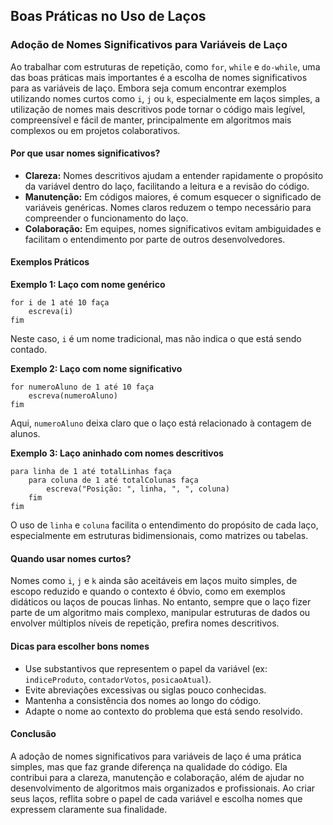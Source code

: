 
## Boas Práticas no Uso de Laços

### Adoção de Nomes Significativos para Variáveis de Laço

Ao trabalhar com estruturas de repetição, como `for`, `while` e `do-while`, uma das boas práticas mais importantes é a escolha de nomes significativos para as variáveis de laço. Embora seja comum encontrar exemplos utilizando nomes curtos como `i`, `j` ou `k`, especialmente em laços simples, a utilização de nomes mais descritivos pode tornar o código mais legível, compreensível e fácil de manter, principalmente em algoritmos mais complexos ou em projetos colaborativos.

#### Por que usar nomes significativos?

- **Clareza:** Nomes descritivos ajudam a entender rapidamente o propósito da variável dentro do laço, facilitando a leitura e a revisão do código.
- **Manutenção:** Em códigos maiores, é comum esquecer o significado de variáveis genéricas. Nomes claros reduzem o tempo necessário para compreender o funcionamento do laço.
- **Colaboração:** Em equipes, nomes significativos evitam ambiguidades e facilitam o entendimento por parte de outros desenvolvedores.

#### Exemplos Práticos

**Exemplo 1: Laço com nome genérico**
```pseudo
for i de 1 até 10 faça
    escreva(i)
fim
```
Neste caso, `i` é um nome tradicional, mas não indica o que está sendo contado.

**Exemplo 2: Laço com nome significativo**
```pseudo
for numeroAluno de 1 até 10 faça
    escreva(numeroAluno)
fim
```
Aqui, `numeroAluno` deixa claro que o laço está relacionado à contagem de alunos.

**Exemplo 3: Laço aninhado com nomes descritivos**
```pseudo
para linha de 1 até totalLinhas faça
    para coluna de 1 até totalColunas faça
        escreva("Posição: ", linha, ", ", coluna)
    fim
fim
```
O uso de `linha` e `coluna` facilita o entendimento do propósito de cada laço, especialmente em estruturas bidimensionais, como matrizes ou tabelas.

#### Quando usar nomes curtos?

Nomes como `i`, `j` e `k` ainda são aceitáveis em laços muito simples, de escopo reduzido e quando o contexto é óbvio, como em exemplos didáticos ou laços de poucas linhas. No entanto, sempre que o laço fizer parte de um algoritmo mais complexo, manipular estruturas de dados ou envolver múltiplos níveis de repetição, prefira nomes descritivos.

#### Dicas para escolher bons nomes

- Use substantivos que representem o papel da variável (ex: `indiceProduto`, `contadorVotos`, `posicaoAtual`).
- Evite abreviações excessivas ou siglas pouco conhecidas.
- Mantenha a consistência dos nomes ao longo do código.
- Adapte o nome ao contexto do problema que está sendo resolvido.

#### Conclusão

A adoção de nomes significativos para variáveis de laço é uma prática simples, mas que faz grande diferença na qualidade do código. Ela contribui para a clareza, manutenção e colaboração, além de ajudar no desenvolvimento de algoritmos mais organizados e profissionais. Ao criar seus laços, reflita sobre o papel de cada variável e escolha nomes que expressem claramente sua finalidade.
```
